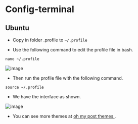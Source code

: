 # Config-terminal

## Ubuntu

- Copy in folder .profile to `~/.profile`

- Use the following command to edit the profile file in bash.

```
nano ~/.profile
```

![image](https://user-images.githubusercontent.com/91616280/208253892-02cd188c-4168-4c51-a970-af0d1ddbda97.png)

- Then run the profile file with the following command.

```
source ~/.profile
```

- We have the interface as shown.

![image](https://user-images.githubusercontent.com/91616280/208253935-864b5d3c-1c0a-4994-a2a8-587c2c3c21ed.png)

- You can see more themes at <td markdown="span"><a href="https://ohmyposh.dev/docs/themes">oh my post themes.</a></td>.


